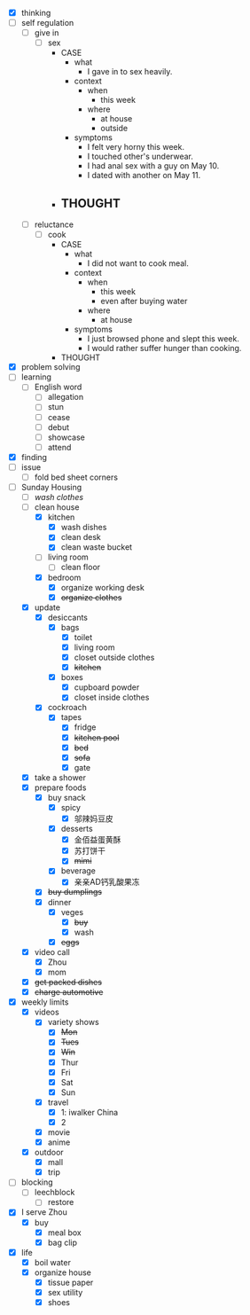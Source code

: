 - [x] thinking
- [ ] self regulation
    - [ ] give in
        - [ ] sex
            - CASE
                - what
                    - I gave in to sex heavily.
                - context
                    - when
                        - this week
                    - where
                        - at house
                        - outside
                - symptoms
                    - I felt very horny this week.
                    - I touched other's underwear.
                    - I had anal sex with a guy on May 10.
                    - I dated with another on May 11.
            - THOUGHT
                - 
    - [ ] reluctance
        - [ ] cook
            - CASE
                - what
                    - I did not want to cook meal.
                - context
                    - when
                        - this week
                        - even after buying water
                    - where
                        - at house
                - symptoms
                    - I just browsed phone and slept this week.
                    - I would rather suffer hunger than cooking.
            - THOUGHT
- [x] problem solving
- [ ] learning
    - [ ] English word
        - [ ] allegation
        - [ ] stun
        - [ ] cease
        - [ ] debut
        - [ ] showcase
        - [ ] attend
- [x] finding
- [ ] issue
    - [ ] fold bed sheet corners
- [ ] Sunday Housing
    - [ ] *wash clothes*
    - [ ] clean house
        - [x] kitchen
            - [x] wash dishes
            - [x] clean desk
            - [x] clean waste bucket
        - [ ] living room
            - [ ] clean floor
        - [x] bedroom
            - [x] organize working desk
            - [x] ~~organize clothes~~
    - [x] update
        - [x] desiccants
            - [x] bags
                - [x] toilet
                - [x] living room
                - [x] closet outside clothes
                - [x] ~~kitchen~~
            - [x] boxes
                - [x] cupboard powder
                - [x] closet inside clothes
        - [x] cockroach
            - [x] tapes
                - [x] fridge
                - [x] ~~kitchen pool~~
                - [x] ~~bed~~
                - [x] ~~sofa~~
                - [x] gate
    - [x] take a shower
    - [x] prepare foods
        - [x] buy snack
            - [x] spicy
                - [x] 邬辣妈豆皮
            - [x] desserts
                - [x] 金佰益蛋黄酥
                - [x] 苏打饼干
                - [x] ~~mimi~~
            - [x] beverage
                - [x] 亲亲AD钙乳酸果冻
        - [x] ~~buy dumplings~~
        - [x] dinner
            - [x] veges
                - [x] ~~buy~~
                - [x] wash
            - [x] ~~eggs~~
    - [x] video call
        - [x] Zhou
        - [x] mom
    - [x] ~~get packed dishes~~
    - [x] ~~charge automotive~~
- [x] weekly limits
    - [x] videos
        - [x] variety shows
            - [x] ~~Mon~~
            - [x] ~~Tues~~
            - [x] ~~Win~~
            - [x] Thur
            - [x] Fri
            - [x] Sat
            - [x] Sun
        - [x] travel
            - [x] 1: iwalker China
            - [x] 2
        - [x] movie
        - [x] anime
    - [x] outdoor
        - [x] mall
        - [x] trip
- [ ] blocking
    - [ ] leechblock
        - [ ] restore
- [x] I serve Zhou
    - [x] buy
        - [x] meal box
        - [x] bag clip
- [x] life
    - [x] boil water
    - [x] organize house
        - [x] tissue paper
        - [x] sex utility
        - [x] shoes